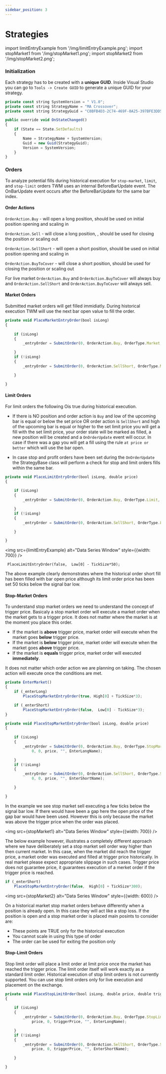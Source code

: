 ```yaml
---
sidebar_position: 3
---
```


# Strategies

import limitEntryExample from '/img/limitEntryExample.png';
import stopMarket1 from '/img/stopMarket1.png';
import stopMarket2 from '/img/stopMarket2.png';

### Initialization

Each strategy has to be created with a **unique GUID**. Inside Visual Studio you can go to `Tools -> Create GUID` to generate a unique GUID for your strategy.

```js
private const string SystemVersion = " V1.0";
private const string StrategyName = "MA Crossover";
private const string StrategyGuid = "C8BFB4D3-2C74-469F-8A25-397BFE3DD574";

public override void OnStateChanged()
{
    if (State == State.SetDefaults)
    {
        Name = StrategyName + SystemVersion;
        Guid = new Guid(StrategyGuid);
        Version = SystemVersion;
    }
}
```

### Orders

To analyze potential fills during historical execution for `stop-market`, `limit`, and `stop-limit` orders TWM uses an internal BeforeBarUpdate event. The OnBarUpdate event occurs after the BeforeBarUpdate for the same bar index.

#### Order Actions

```OrderAction.Buy``` - will open a long position, should be used on initial position opening and scaling in

```OrderAction.Sell``` - will close a long position, , should be used for closing the position or scaling out

```OrderAction.SellShort``` - will open a short position, should be used on initial position opening and scaling in

```OrderAction.BuyToCover``` - will close a short position, should be used for closing the position or scaling out


For live market `OrderAction.Buy` and `OrderAction.BuyToCover` will always buy and `OrderAction.SellShort` and `OrderAction.BuyToCover` will always sell.

#### Market Orders

Submitted market orders will get filled immidiatly. During historical execution TWM will use the next bar open value to fill the order.

```js
private void PlaceMarketEntryOrder(bool isLong)
{
    
    if (isLong)
    {
        _entryOrder = SubmitOrder(0, OrderAction.Buy, OrderType.Market, PosSize, 0, 0,0, "", EnterLongName);

    }
    if (!isLong)
    {
        _entryOrder = SubmitOrder(0, OrderAction.SellShort, OrderType.Market, PosSize, 0, 0,0, "", EnterShortName);

    }

}
```

#### Limit Orders

For limit orders the following Ois true during historical execution.

- If there is NO position and order action is `Buy` and low of the upcoming bar is equal or below the set price OR order action is `SellShort` and high of the upcoming bar is equal or higher to the set limit price you will get a fill with the set limit price, your order state will be marked as filled, a new position will be created and a `OnOrderUpdate` event will occur. In case if there was a gap you will get a fill using the rule `at price or better` which will use the bar open.

- In case stop and profit orders have been set during the `OnOrderUpdate` the StrategyBase class will perform a check for stop and limit orders fills within the same bar.

```js
private void PlaceLimitEntryOrder(bool isLong, double price)
{
    
    if (isLong)
    {
        _entryOrder = SubmitOrder(0, OrderAction.Buy, OrderType.Limit, PosSize,price, 0,0, "", EnterLongName);

    }
    if (!isLong)
    {
        _entryOrder = SubmitOrder(0, OrderAction.SellShort, OrderType.Limit, PosSize, price, 0,0, "", EnterShortName);

    }

}
```

<img src={limitEntryExample} alt="Data Series Window" style={{width: 700}} />

```
 PlaceLimitEntryOrder(false,  Low[0] - TickSize*50);
 ```

The above example clearly demonstrates where the historical order short fill has been filled with bar open price although its limit order price has been set 50 ticks below the signal bar low.

#### Stop-Market Orders

To understand stop market orders we need to understand the concept of trigger price. Basicaly a stop market order will execute a market order when the market gets to a trigger price. It does not matter where the market is at the moment you place this order. 

- If the market is **above** trigger price, market order will execute when the market goes **below** trigger price.
- If the market is **below** trigger price, market order will execute when the market goes **above** trigger price.
- If the market is **equals** trigger price, market order will executed **immediately**.

It does not matter which order action we are planning on taking. The chosen action will execute once the conditions are met.

```js
private EnterMarket()
{
    if (_enterLong)
        PlaceStopMarketEntryOrder(true, High[0] + TickSize*3);

    if (_enterShort)
        PlaceStopMarketEntryOrder(false,  Low[0] - TickSize*3);
}

private void PlaceStopMarketEntryOrder(bool isLong, double price)
{
    
    if (isLong)
    {
        _entryOrder = SubmitOrder(0, OrderAction.Buy, OrderType.StopMarket, PosSize,
            0, 0, price, "", EnterLongName);

    }
    if (!isLong)
    {
        _entryOrder = SubmitOrder(0, OrderAction.SellShort, OrderType.StopMarket, PosSize,
            0, 0, price, "", EnterShortName);

    }

}
```

In the example we see stop market sell executing a few ticks below the signal bar low. If there would have been a gap here the open price of the gap bar would have been used. However this is only because the market was above the trigger price when the order was placed.

<img src={stopMarket1} alt="Data Series Window" style={{width: 700}} />

The below example however, illustrates a completely different approach where we have deliberately set a stop market sell order way higher than then current market. In this case, when the market did reach the trigger price, a market order was executed and filled at trigger price historically. In real market please expect appropriate slippage in such cases. Trigger price does not guarantee price, it guarantees execution of a merket order if the trigger price is reached.

```js
if (_enterShort)
    PlaceStopMarketEntryOrder(false,  High[0] + TickSize*300);
```
<img src={stopMarket2} alt="Data Series Window" style={{width: 600}} />

On a historical market stop market orders behave differently when a position is already open. In this case they will act like a stop loss. If the position is open and a stop market order is placed main posints to consider are:

- These points are TRUE only for the historical execution
- You cannot scale in using this type of order
- The order can be used for exiting the position only

#### Stop-Limit Orders

Stop limit order will place a limit order at limit price once the market has reached the trigger price. The limit order itself will work exactly as a standard limit order. Historical execution of stop limit orders is not currently supported. You can use stop limit orders only for live execution and placement on the exchange.

```js
private void PlaceStopLimitOrder(bool isLong, double price, double triggerPrice)
{
    
    if (isLong)
    {
        _entryOrder = SubmitOrder(0, OrderAction.Buy, OrderType.StopLimit, PosSize,
            price, 0, triggerPrice, "", EnterLongName);

    }
    if (!isLong)
    {
        _entryOrder = SubmitOrder(0, OrderAction.SellShort, OrderType.StopLimit, PosSize,
            price, 0, triggerPrice, "", EnterShortName);

    }

}
```

